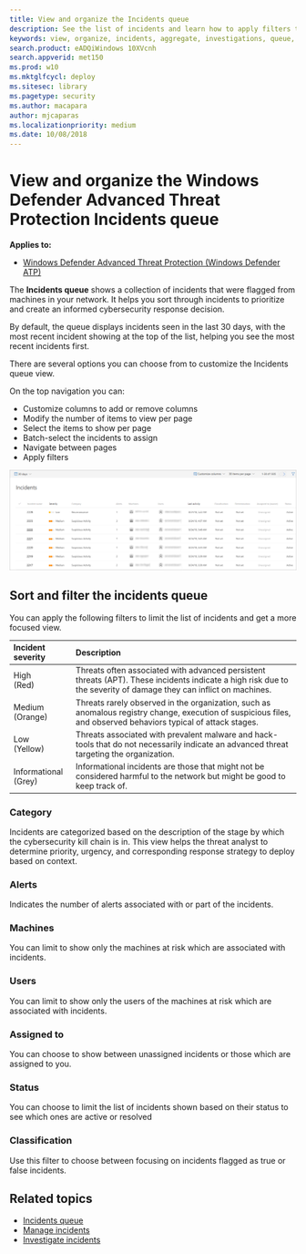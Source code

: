 ```yaml
---
title: View and organize the Incidents queue
description: See the list of incidents and learn how to apply filters to limit the list and get a more focused view.
keywords: view, organize, incidents, aggregate, investigations, queue, ttp
search.product: eADQiWindows 10XVcnh
search.appverid: met150
ms.prod: w10
ms.mktglfcycl: deploy
ms.sitesec: library
ms.pagetype: security
ms.author: macapara
author: mjcaparas
ms.localizationpriority: medium
ms.date: 10/08/2018
---
```


# View and organize the Windows Defender Advanced Threat Protection Incidents queue
**Applies to:**
- [Windows Defender Advanced Threat Protection (Windows Defender ATP)](https://wincom.blob.core.windows.net/documents/Windows10_Commercial_Comparison.pdf)


The **Incidents queue** shows a collection of incidents that were flagged from machines in your network. It helps you sort through incidents to prioritize and create an informed cybersecurity response decision.

By default, the queue displays incidents seen in the last 30 days, with the most recent incident showing at the top of the list, helping you see the most recent incidents first.

There are several options you can choose from to customize the Incidents queue view. 

On the top navigation you can:
- Customize columns to add or remove columns 
- Modify the number of items to view per page
- Select the items to show per page
- Batch-select the incidents to assign 
- Navigate between pages
- Apply filters

![Image of incidents queue](images/atp-incident-queue.png)

## Sort and filter the incidents queue
You can apply the following filters to limit the list of incidents and get a more focused view.

Incident severity | Description
:---|:---
High </br>(Red) | Threats often associated with advanced persistent threats (APT). These incidents indicate a high risk due to the severity of damage they can inflict on machines.
Medium </br>(Orange) | Threats rarely observed in the organization, such as anomalous registry change, execution of suspicious files, and observed behaviors typical of attack stages.
Low </br>(Yellow) | Threats associated with prevalent malware and hack-tools that do not necessarily indicate an advanced threat targeting the organization.
Informational </br>(Grey) | Informational incidents are those that might not be considered harmful to the network but might be good to keep track of.

### Category
Incidents are categorized based on the description of the stage by which the cybersecurity kill chain is in. This view helps the threat analyst to determine priority, urgency, and corresponding response strategy to deploy based on context.

### Alerts
Indicates the number of alerts associated with or part of the incidents.


### Machines
You can limit to show only the machines at risk which are associated with incidents.

### Users
You can limit to show only the users of the machines at risk which are associated with incidents. 

### Assigned to
You can choose to show between unassigned incidents or those which are assigned to you.

### Status
You can choose to limit the list of incidents shown based on their status to see which ones are active or resolved

### Classification
Use this filter to choose between focusing on incidents flagged as true or false incidents.

## Related topics
- [Incidents queue](incidents-queue.md)
- [Manage incidents](manage-incidents-windows-defender-advanced-threat-protection.md)
- [Investigate incidents](investigate-incidents-windows-defender-advanced-threat-protection.md)

